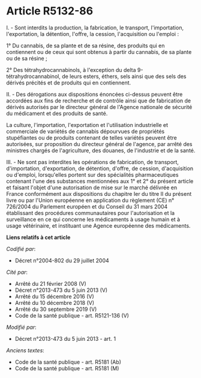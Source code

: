 # Article R5132-86

I. - Sont interdits la production, la fabrication, le transport, l'importation, l'exportation, la détention, l'offre, la
cession, l'acquisition ou l'emploi : 

1° Du cannabis, de sa plante et de sa résine, des produits qui en contiennent ou de ceux qui sont obtenus à partir du
cannabis, de sa plante ou de sa résine ; 

2° Des tétrahydrocannabinols, à l'exception du delta 9-tétrahydrocannabinol, de leurs esters, éthers, sels ainsi que des sels
des dérivés précités et de produits qui en contiennent. 

II. - Des dérogations aux dispositions énoncées ci-dessus peuvent être accordées aux fins de recherche et de contrôle ainsi
que de fabrication de dérivés autorisés par le directeur général de l'Agence nationale de sécurité du médicament et des
produits de santé. 

La culture, l'importation, l'exportation et l'utilisation industrielle et commerciale de variétés de cannabis dépourvues de
propriétés stupéfiantes ou de produits contenant de telles variétés peuvent être autorisées, sur proposition du directeur
général de l'agence, par arrêté des ministres chargés de l'agriculture, des douanes, de l'industrie et de la santé.

III. - Ne sont pas interdites les opérations de fabrication, de transport, d'importation, d'exportation, de détention,
d'offre, de cession, d'acquisition ou d'emploi, lorsqu'elles portent sur des spécialités pharmaceutiques contenant l'une des
substances mentionnées aux 1° et 2° du présent article et faisant l'objet d'une autorisation de mise sur le marché délivrée
en France conformément aux dispositions du chapitre Ier du titre II du présent livre ou par l'Union européenne en application
du règlement (CE) n° 726/2004 du Parlement européen et du Conseil du 31 mars 2004 établissant des procédures communautaires
pour l'autorisation et la surveillance en ce qui concerne les médicaments à usage humain et à usage vétérinaire, et
instituant une Agence européenne des médicaments.

**Liens relatifs à cet article**

_Codifié par_:

  - Décret n°2004-802 du 29 juillet 2004

_Cité par_:

  - Arrêté du 21 février 2008 (V)
  - Décret n°2013-473 du 5 juin 2013 (V)
  - Arrêté du 15 décembre 2016 (V)
  - Arrêté du 10 décembre 2018 (V)
  - Arrêté du 30 septembre 2019 (V)
  - Code de la santé publique - art. R5121-136 (V)

_Modifié par_:

  - Décret n°2013-473 du 5 juin 2013 - art. 1

_Anciens textes_:

  - Code de la santé publique - art. R5181 (Ab)
  - Code de la santé publique - art. R5181 (M)
